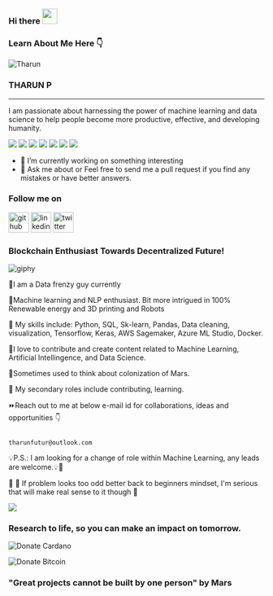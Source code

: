 ### Hi there <img src="https://raw.githubusercontent.com/MartinHeinz/MartinHeinz/master/wave.gif" width="30px"> 

### Learn About Me Here 👇

![Tharun](https://user-images.githubusercontent.com/41158838/117633317-cb2ae800-b132-11eb-9352-6dca535e55df.gif)

### THARUN P
_________________________________________________________________________________________________________________________________________________________________

I am passionate about harnessing the power of machine learning and data science to help people become more productive, effective, and developing humanity.

![](https://img.shields.io/badge/Editor-Visual_Studio_Code-informational?style=flat&logo=visual-studio-code&logoColor=white&color=2bbc8a)
![](https://img.shields.io/badge/OS-Linux-informational?style=flat&logo=linux&logoColor=white&color=2bbc8a)
![](https://img.shields.io/badge/Code-Python-informational?style=flat&logo=python&logoColor=white&color=2bbc8a)
![](https://img.shields.io/badge/Code-JavaScript-informational?style=flat&logo=javascript&logoColor=white&color=2bbc8a)
![](https://img.shields.io/badge/Shell-Bash-informational?style=flat&logo=gnu-bash&logoColor=white&color=2bbc8a)
![](https://img.shields.io/badge/Tool-MySQL-informational?style=flat&logo=mysql&logoColor=white&color=2bbc8a)
![](https://img.shields.io/badge/Tool-Docker-informational?style=flat&logo=docker&logoColor=white&color=2bbc8a)

- 🔭 I’m currently working on something interesting 
- 💬 Ask me about or Feel free to send me a pull request if you find any mistakes or have better answers. 

### Follow me on
[<img src='https://cdn.jsdelivr.net/npm/simple-icons@3.0.1/icons/github.svg' alt='github' height='40'>](https://github.com/Tharun-tharun)  [<img src='https://cdn.jsdelivr.net/npm/simple-icons@3.0.1/icons/linkedin.svg' alt='linkedin' height='40'>](https://www.linkedin.com/in/tharun-p-827813177/)  [<img src='https://cdn.jsdelivr.net/npm/simple-icons@3.0.1/icons/twitter.svg' alt='twitter' height='40'>](https://twitter.com/@aaronmagnus_p)  

### Blockchain Enthusiast Towards Decentralized Future!

![giphy](https://user-images.githubusercontent.com/41158838/107965900-f6e96800-6f5f-11eb-934f-59a788ee01a7.gif)

🙋I am a Data frenzy guy currently 

🦾Machine learning and NLP enthusiast. Bit more intrigued in 100% Renewable energy and 3D printing and Robots

🧰 My skills include: Python, SQL, Sk-learn, Pandas, Data cleaning, visualization, Tensorflow, Keras, AWS Sagemaker, Azure ML Studio, Docker.

📝I love to contribute and create content related to Machine Learning, Artificial Intellingence, and Data Science.

🚀Sometimes used to think about colonization of Mars.

🤝 My secondary roles include contributing, learning.

⏩Reach out to me at below e-mail id for collaborations, ideas and opportunities 👇

                                                                      tharunfutur@outlook.com

💡P.S.: I am looking for a change of role within Machine Learning, any leads are welcome.💡🔀 

🔰 :beginner: If problem looks too odd better back to beginners mindset, I'm serious that will make real sense to it though 🤝

<img src="https://github-readme-stats.vercel.app/api?username=Tharun-tharun&&show_icons=true&title_color=ffffff&icon_color=bb2acf&text_color=daf7dc&bg_color=191919">

### Research to life, so you can make an impact on tomorrow.



![Donate Cardano](https://img.shields.io/badge/Donate-ADA-green.svg)

![Donate Bitcoin](https://img.shields.io/badge/Donate-BTC-orange.svg)

### "Great projects cannot be built by one person" by Mars
